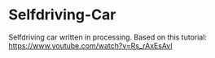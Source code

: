 # Selfdriving-Car
Selfdriving car written in processing. Based on this tutorial: https://www.youtube.com/watch?v=Rs_rAxEsAvI

